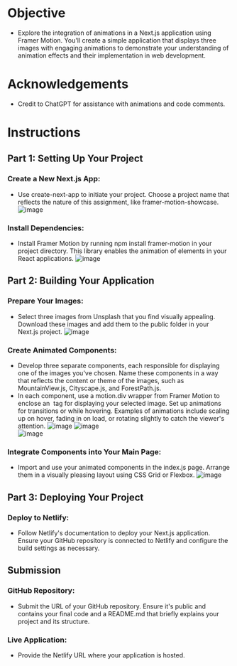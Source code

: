 # Objective  
- Explore the integration of animations in a Next.js application using Framer Motion. You'll create a simple application that displays three images with engaging animations to demonstrate your understanding of animation effects and their implementation in web development.
  
# Acknowledgements  
- Credit to ChatGPT for assistance with animations and code comments.
  
# Instructions  
## Part 1: Setting Up Your Project  
### Create a New Next.js App:  
  
- Use create-next-app to initiate your project. Choose a project name that reflects the nature of this assignment, like framer-motion-showcase.
![image](https://github.com/rja87sd/framer-motion-showcase/assets/145504216/c4206670-eb96-4c8e-bcac-d378f91f29cc)  
  
### Install Dependencies:  

- Install Framer Motion by running npm install framer-motion in your project directory. This library enables the animation of elements in your React applications.
![image](https://github.com/rja87sd/framer-motion-showcase/assets/145504216/321c9ee8-cebf-402d-b0ec-7e95acc19fcc)  
  
## Part 2: Building Your Application  
### Prepare Your Images:  
  
- Select three images from Unsplash that you find visually appealing. Download these images and add them to the public folder in your Next.js project.
![image](https://github.com/rja87sd/framer-motion-showcase/assets/145504216/b4d64d14-5302-4481-b285-ed6dd55effe7)  
  
### Create Animated Components:  
  
- Develop three separate components, each responsible for displaying one of the images you've chosen. Name these components in a way that reflects the content or theme of the images, such as MountainView.js, Cityscape.js, and ForestPath.js.
- In each component, use a motion.div wrapper from Framer Motion to enclose an <Image> tag for displaying your selected image. Set up animations for transitions or while hovering. Examples of animations include scaling up on hover, fading in on load, or rotating slightly to catch the viewer's attention.
![image](https://github.com/rja87sd/framer-motion-showcase/assets/145504216/0a751ef8-1b51-4c26-846c-4a5a654bde89)
![image](https://github.com/rja87sd/framer-motion-showcase/assets/145504216/d54fa752-cdeb-4a54-928f-93ff21358936)  
![image](https://github.com/rja87sd/framer-motion-showcase/assets/145504216/5e67725b-523b-46df-be75-710f6b820ef0)  
  
### Integrate Components into Your Main Page:  
  
- Import and use your animated components in the index.js page. Arrange them in a visually pleasing layout using CSS Grid or Flexbox.
![image](https://github.com/rja87sd/framer-motion-showcase/assets/145504216/3021bdcc-066d-401b-8321-5a655f2def35)  
  
## Part 3: Deploying Your Project  
### Deploy to Netlify:  
  
- Follow Netlify's documentation to deploy your Next.js application. Ensure your GitHub repository is connected to Netlify and configure the build settings as necessary.
  
## Submission  
### GitHub Repository:   
- Submit the URL of your GitHub repository. Ensure it's public and contains your final code and a README.md that briefly explains your project and its structure.
### Live Application:   
- Provide the Netlify URL where your application is hosted.
